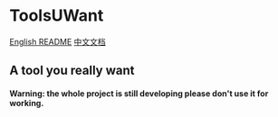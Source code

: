 # ToolsUWant

[English README](./README.md)  [中文文档](./README_zh.md)

## A tool you really want

#### Warning: the whole project is still developing please don't use it for working.
